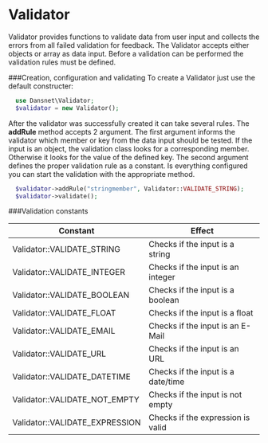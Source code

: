 # Validator
Validator provides functions to validate data from user input and collects the errors from all failed validation for feedback.
The Validator accepts either objects or array as data input. Before a validation can be performed the validation rules must be defined.

###Creation, configuration and validating
To create a Validator just use the default constructer:
```php
  use Dansnet\Validator;
  $validator = new Validator();
```

After the validator was successfully created it can take several rules. The **addRule** method accepts 2 argument. The first argument informs the validator which member or key from the data input should be tested. If the input is an object, the validation class looks for a corresponding member. Otherwise it looks for the value of the defined key. The second argument defines the proper validation rule as a constant. Is everything configured you can start the validation with the appropriate method.
```php
  $validator->addRule("stringmember", Validator::VALIDATE_STRING);
  $validator->validate();
```

###Validation constants

| Constant                       | Effect                             |
| ------------------------------ | ---------------------------------- |
| Validator::VALIDATE_STRING     | Checks if the input is a string    |
| Validator::VALIDATE_INTEGER    | Checks if the input is an integer  |
| Validator::VALIDATE_BOOLEAN    | Checks if the input is a boolean   |
| Validator::VALIDATE_FLOAT      | Checks if the input is a float     |
| Validator::VALIDATE_EMAIL      | Checks if the input is an E-Mail   |
| Validator::VALIDATE_URL        | Checks if the input is an URL      |
| Validator::VALIDATE_DATETIME   | Checks if the input is a date/time |
| Validator::VALIDATE_NOT_EMPTY  | Checks if the input is not empty   |
| Validator::VALIDATE_EXPRESSION | Checks if the expression is valid  |


